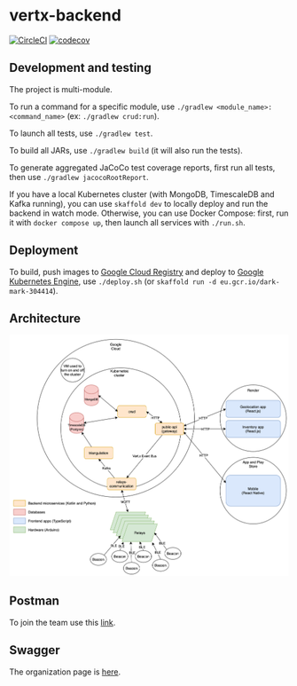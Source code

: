 # vertx-backend

[![CircleCI](https://circleci.com/gh/B-IoT/vertx-backend.svg?style=svg&circle-token=fd177fb3dd3ca232d70bb91cb6a133154a9ad57f)](https://app.circleci.com/pipelines/github/B-IoT) [![codecov](https://codecov.io/gh/B-IoT/vertx-backend/branch/main/graph/badge.svg?token=WU4T7FRLTN)](https://codecov.io/gh/B-IoT/vertx-backend)

## Development and testing

The project is multi-module.

To run a command for a specific module, use `./gradlew <module_name>:<command_name>` (ex: `./gradlew crud:run`).

To launch all tests, use `./gradlew test`.

To build all JARs, use `./gradlew build` (it will also run the tests).

To generate aggregated JaCoCo test coverage reports, first run all tests, then use `./gradlew jacocoRootReport`.

If you have a local Kubernetes cluster (with MongoDB, TimescaleDB and Kafka running), you can use `skaffold dev` to locally deploy and run the backend in watch mode. Otherwise, you can use Docker Compose: first, run it with `docker compose up`, then launch all services with `./run.sh`.

## Deployment

To build, push images to [Google Cloud Registry](https://console.cloud.google.com/gcr/images/dark-mark-304414?project=dark-mark-304414&authuser=1) and deploy to [Google Kubernetes Engine](https://console.cloud.google.com/kubernetes/list?authuser=1&project=dark-mark-304414), use `./deploy.sh` (or `skaffold run -d eu.gcr.io/dark-mark-304414`).

## Architecture

![Architecture](documentation/architecture.png 'Backend architecture')

## Postman

To join the team use this [link](https://app.getpostman.com/join-team?invite_code=e075e3eaae3d0cbca574457fee024a1c).

## Swagger

The organization page is [here](https://app.swaggerhub.com/organizations/b-iot).
